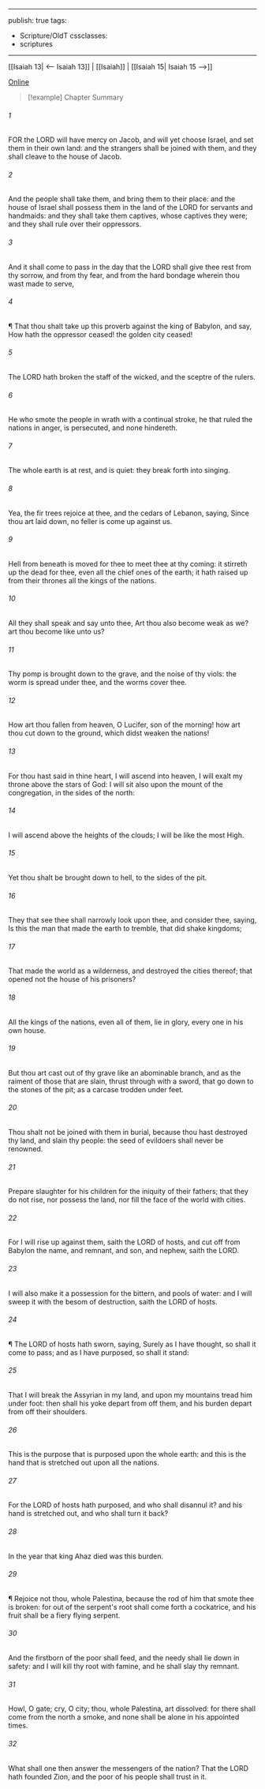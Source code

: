 

---
publish: true
tags:
  - Scripture/OldT
cssclasses:
  - scriptures
---
[[Isaiah 13| <-- Isaiah 13]] | [[Isaiah]] | [[Isaiah 15| Isaiah 15 -->]]

[Online](https://churchofjesuschrist.org/study/scriptures/ot/isa/14?lang=eng)

>[!example] Chapter Summary
>
###### 1
FOR the LORD will have mercy on Jacob, and will yet choose Israel, and set them in their own land: and the strangers shall be joined with them, and they shall cleave to the house of Jacob.
###### 2
And the people shall take them, and bring them to their place: and the house of Israel shall possess them in the land of the LORD for servants and handmaids: and they shall take them captives, whose captives they were; and they shall rule over their oppressors.
###### 3
And it shall come to pass in the day that the LORD shall give thee rest from thy sorrow, and from thy fear, and from the hard bondage wherein thou wast made to serve,
###### 4
¶ That thou shalt take up this proverb against the king of Babylon, and say, How hath the oppressor ceased!  the golden city ceased!
###### 5
The LORD hath broken the staff of the wicked, and the sceptre of the rulers.
###### 6
He who smote the people in wrath with a continual stroke, he that ruled the nations in anger, is persecuted, and none hindereth.
###### 7
The whole earth is at rest, and is quiet: they break forth into singing.
###### 8
Yea, the fir trees rejoice at thee, and the cedars of Lebanon, saying, Since thou art laid down, no feller is come up against us.
###### 9
Hell from beneath is moved for thee to meet thee at thy coming: it stirreth up the dead for thee, even all the chief ones of the earth; it hath raised up from their thrones all the kings of the nations.
###### 10
All they shall speak and say unto thee, Art thou also become weak as we?  art thou become like unto us?
###### 11
Thy pomp is brought down to the grave, and the noise of thy viols: the worm is spread under thee, and the worms cover thee.
###### 12
How art thou fallen from heaven, O Lucifer, son of the morning!  how art thou cut down to the ground, which didst weaken the nations!
###### 13
For thou hast said in thine heart, I will ascend into heaven, I will exalt my throne above the stars of God: I will sit also upon the mount of the congregation, in the sides of the north:
###### 14
I will ascend above the heights of the clouds; I will be like the most High.
###### 15
Yet thou shalt be brought down to hell, to the sides of the pit.
###### 16
They that see thee shall narrowly look upon thee, and consider thee, saying, Is this the man that made the earth to tremble, that did shake kingdoms;
###### 17
That made the world as a wilderness, and destroyed the cities thereof; that opened not the house of his prisoners?
###### 18
All the kings of the nations, even all of them, lie in glory, every one in his own house.
###### 19
But thou art cast out of thy grave like an abominable branch, and as the raiment of those that are slain, thrust through with a sword, that go down to the stones of the pit; as a carcase trodden under feet.
###### 20
Thou shalt not be joined with them in burial, because thou hast destroyed thy land, and slain thy people: the seed of evildoers shall never be renowned.
###### 21
Prepare slaughter for his children for the iniquity of their fathers; that they do not rise, nor possess the land, nor fill the face of the world with cities.
###### 22
For I will rise up against them, saith the LORD of hosts, and cut off from Babylon the name, and remnant, and son, and nephew, saith the LORD.
###### 23
I will also make it a possession for the bittern, and pools of water: and I will sweep it with the besom of destruction, saith the LORD of hosts.
###### 24
¶ The LORD of hosts hath sworn, saying, Surely as I have thought, so shall it come to pass; and as I have purposed, so shall it stand:
###### 25
That I will break the Assyrian in my land, and upon my mountains tread him under foot: then shall his yoke depart from off them, and his burden depart from off their shoulders.
###### 26
This is the purpose that is purposed upon the whole earth: and this is the hand that is stretched out upon all the nations.
###### 27
For the LORD of hosts hath purposed, and who shall disannul it?  and his hand is stretched out, and who shall turn it back?
###### 28
In the year that king Ahaz died was this burden.
###### 29
¶ Rejoice not thou, whole Palestina, because the rod of him that smote thee is broken: for out of the serpent's root shall come forth a cockatrice, and his fruit shall be a fiery flying serpent.
###### 30
And the firstborn of the poor shall feed, and the needy shall lie down in safety: and I will kill thy root with famine, and he shall slay thy remnant.
###### 31
Howl, O gate; cry, O city; thou, whole Palestina, art dissolved: for there shall come from the north a smoke, and none shall be alone in his appointed times.
###### 32
What shall one then answer the messengers of the nation?  That the LORD hath founded Zion, and the poor of his people shall trust in it.



